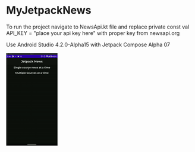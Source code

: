 # MyJetpackNews

To run the project navigate to NewsApi.kt file and replace 
private const val API_KEY = "place your api key here" with proper key from newsapi.org

Use Android Studio 4.2.0-Alpha15 with Jetpack Compose Alpha 07

![Demo](demo.gif)
